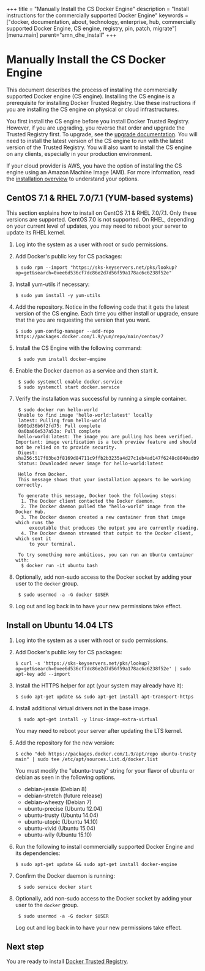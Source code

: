+++
title = "Manually Install the CS Docker Engine"
description = "Install instructions for the commercially supported Docker Engine"
keywords = ["docker, documentation, about, technology, enterprise, hub, commercially supported Docker Engine, CS engine, registry, pin, patch, migrate"]
[menu.main]
parent="smn_dhe_install"
+++


# Manually Install the CS Docker Engine

This document describes the process of installing the commercially supported
Docker engine (CS engine). Installing the CS engine is a prerequisite for
installing Docker Trusted Registry. Use these instructions if you
are installing the CS engine on physical or cloud infrastructures.

You first install the CS engine before you install Docker Trusted Registry.
However, if you are upgrading, you reverse that order and upgrade the Trusted
Registry first. To upgrade, see the [upgrade documentation](upgrade.md). You will need to install the latest version of the CS engine to run with the latest
version of the Trusted Registry. You will also want to install the CS engine on
any clients, especially in your production environment.

If your cloud provider is AWS, you have the option of installing the CS engine
using an Amazon Machine Image (AMI). For more information, read the [installation overview](index.md) to understand your options.


## CentOS 7.1 & RHEL 7.0/7.1 (YUM-based systems)

This section explains how to install on CentOS 7.1 & RHEL 7.0/7.1. Only these
versions are supported. CentOS 7.0 is not supported. On RHEL, depending on your
current level of updates, you may need to reboot your server to update its RHEL
kernel.

1. Log into the system as a user with root or sudo permissions.

2. Add Docker's public key for CS packages:

    `$ sudo rpm --import "https://sks-keyservers.net/pks/lookup?op=get&search=0xee6d536cf7dc86e2d7d56f59a178ac6c6238f52e"`

3. Install yum-utils if necessary:

    `$ sudo yum install -y yum-utils`

4. Add the repository. Notice in the following code that it gets the latest version of the CS engine. Each time you either install or upgrade, ensure that the you are requesting the version that you want.

    ```
    $ sudo yum-config-manager --add-repo https://packages.docker.com/1.9/yum/repo/main/centos/7
    ```

5. Install the CS Engine with the following command:

        $ sudo yum install docker-engine

6. Enable the Docker daemon as a service and then start it.

        $ sudo systemctl enable docker.service
        $ sudo systemctl start docker.service

7. Verify the installation was successful by running a simple container.

        $ sudo docker run hello-world
        Unable to find image 'hello-world:latest' locally
        latest: Pulling from hello-world
        b901d36b6f2fd75: Pull complete
        0a6ba66e537a53a: Pull complete
        hello-world:latest: The image you are pulling has been verified. Important: image verification is a tech preview feature and should not be relied on to provide security.
        Digest: sha256:517f03be3f8169d84711c9ffb2b3235a4d27c1eb4ad147f6248c8040adb93113
        Status: Downloaded newer image for hello-world:latest

        Hello from Docker.
        This message shows that your installation appears to be working correctly.

        To generate this message, Docker took the following steps:
         1. The Docker client contacted the Docker daemon.
         2. The Docker daemon pulled the "hello-world" image from the Docker Hub.
         3. The Docker daemon created a new container from that image which runs the
            executable that produces the output you are currently reading.
         4. The Docker daemon streamed that output to the Docker client, which sent it
            to your terminal.

        To try something more ambitious, you can run an Ubuntu container with:
         $ docker run -it ubuntu bash

8. Optionally, add non-sudo access to the Docker socket by adding your user to the `docker` group.

        $ sudo usermod -a -G docker $USER

9. Log out and log back in to have your new permissions take effect.


## Install on Ubuntu 14.04 LTS

1. Log into the system as a user with root or sudo permissions.

2. Add Docker's public key for CS packages:

    `$ curl -s 'https://sks-keyservers.net/pks/lookup?op=get&search=0xee6d536cf7dc86e2d7d56f59a178ac6c6238f52e' | sudo apt-key add --import`

3. Install the HTTPS helper for apt (your system may already have it):

    `$ sudo apt-get update && sudo apt-get install apt-transport-https`

4. Install additional virtual drivers not in the base image.

        $ sudo apt-get install -y linux-image-extra-virtual

      You may need to reboot your server after updating the LTS kernel.

5. Add the repository for the new version:

    `$ echo "deb https://packages.docker.com/1.9/apt/repo ubuntu-trusty main" | sudo tee /etc/apt/sources.list.d/docker.list`

      You must modify the "ubuntu-trusty" string for your flavor of ubuntu or debian as seen in the following options.

      * debian-jessie (Debian 8)
      * debian-stretch (future release)
      * debian-wheezy (Debian 7)
      * ubuntu-precise (Ubuntu 12.04)
      * ubuntu-trusty (Ubuntu 14.04)
      * ubuntu-utopic (Ubuntu 14.10)
      * ubuntu-vivid (Ubuntu 15.04)
      * ubuntu-wily (Ubuntu 15.10)

6. Run the following to install commercially supported Docker Engine and its dependencies:

    `$ sudo apt-get update && sudo apt-get install docker-engine`

7. Confirm the Docker daemon is running:

        $ sudo service docker start

8. Optionally, add non-sudo access to the Docker socket by adding your user to the `docker` group.

        $ sudo usermod -a -G docker $USER

    Log out and log back in to have your new permissions take effect.


## Next step
You are ready to install [Docker Trusted Registry](install-dtr.md).
